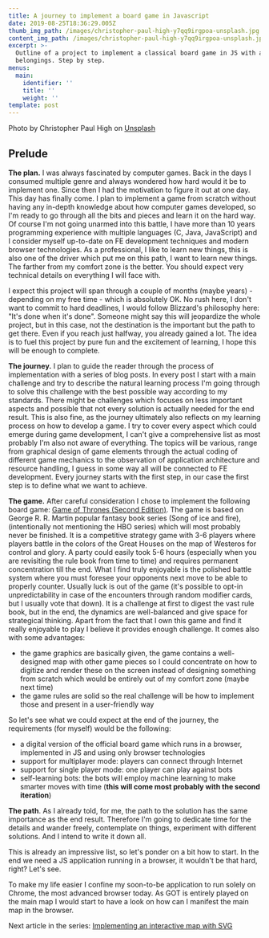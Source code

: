 ```yaml
---
title: A journey to implement a board game in Javascript
date: 2019-08-25T18:36:29.005Z
thumb_img_path: /images/christopher-paul-high-y7qq9irgpoa-unsplash.jpg
content_img_path: /images/christopher-paul-high-y7qq9irgpoa-unsplash.jpg
excerpt: >-
  Outline of a project to implement a classical board game in JS with all the
  belongings. Step by step.
menus:
  main:
    identifier: ''
    title: ''
    weight: ''
template: post
---
```

Photo by Christopher Paul High on [Unsplash](https://unsplash.com/photos/y7Qq9IrgpOA)

## **Prelude**

**The plan.** I was always fascinated by computer games. Back in the days I consumed multiple genre and always wondered how hard would it be to implement one. Since then I had the motivation to figure it out at one day. This day has finally come. I plan to implement a game from scratch without having any in-depth knowledge about how computer games developed, so I'm ready to go through all the bits and pieces and learn it on the hard way. Of course I'm not going unarmed into this battle, I have more than 10 years programming experience with multiple languages (C, Java, JavaScript) and I consider myself up-to-date on FE development techniques and modern browser technologies. As a professional, I like to learn new things, this is also one of the driver which put me on this path, I want to learn new things. The farther from my comfort zone is the better. You should expect very technical details on everything I will face with.

I expect this project will span through a couple of months (maybe years) - depending on my free time - which is absolutely OK. No rush here, I don't want to commit to hard deadlines, I would follow Blizzard's philosophy here: "It's done when it's done". Someone might say this will jeopardize the whole project, but in this case, not the destination is the important but the path to get there. Even if you reach just halfway, you already gained a lot. The idea is to fuel this project by pure fun and the excitement of learning, I hope this will be enough to complete.

**The journey.** I plan to guide the reader through the process of implementation with a series of blog posts. In every post I start with a main challenge and try to describe the natural learning process I'm going through to solve this challenge with the best possible way according to my standards. There might be challenges which focuses on less important aspects and possible that not every solution is actually needed for the end result. This is also fine, as the journey ultimately also reflects on my learning process on how to develop a game. I try to cover every aspect which could emerge during game development, I can't give a comprehensive list as most probably I'm also not aware of everything. The topics will be various, range from graphical design of game elements through the actual coding of different game mechanics to the observation of application architecture and resource handling, I guess in some way all will be connected to FE development. Every journey starts with the first step, in our case the first step is to define what we want to achieve.

**The game.** After careful consideration I chose to implement the following board game: [Game of Thrones (Second Edition)](https://boardgamegeek.com/boardgame/103343/game-thrones-board-game-second-edition). The game is based on George R. R. Martin popular fantasy book series (Song of ice and fire), (intentionally not mentioning the HBO series) which will most probably never be finished. It is a competitive strategy game with 3-6 players where players battle in the colors of the Great Houses on the map of Westeros for control and glory. A party could easily took 5-6 hours (especially when you are revisiting the rule book from time to time) and requires permanent concentration till the end. What I find truly enjoyable is the polished battle system where you must foresee your opponents next move to be able to properly counter. Usually luck is out of the game (it's possible to opt-in unpredictability in case of the encounters through random modifier cards, but I usually vote that down). It is a challenge at first to digest the vast rule book, but in the end, the dynamics are well-balanced and give space for strategical thinking. Apart from the fact that I own this game and find it really enjoyable to play I believe it provides enough challenge. It comes also with some advantages:

* the game graphics are basically given, the game contains a well-designed map with other game pieces so I could concentrate on how to digitize and render these on the screen instead of designing something from scratch which would be entirely out of my comfort zone (maybe next time)
* the game rules are solid so the real challenge will be how to implement those and present in a user-friendly way

So let's see what we could expect at the end of the journey, the requirements (for myself) would be the following:

* a digital version of the official board game which runs in a browser, implemented in JS and using only browser technologies
* support for multiplayer mode: players can connect through Internet
* support for single player mode: one player can play against bots
* self-learning bots: the bots will employ machine learning to make smarter moves with time (**this will come most probably with the second iteration**)

**The path**. As I already told, for me, the path to the solution has the same importance as the end result. Therefore I'm going to dedicate time for the details and wander freely, contemplate on things, experiment with different solutions. And I intend to write it down all.

This is already an impressive list, so let's ponder on a bit how to start. In the end we need a JS application running in a browser, it wouldn't be that hard, right? Let's see. 

To make my life easier I confine my soon-to-be application to run solely on Chrome, the most advanced browser today. As GOT is entirely played on the main map I would start to have a look on how can I manifest the main map in the browser.

Next article in the series: [Implementing an interactive map with SVG](https://silverhub.netlify.com/posts/implementing-an-interactive-map-with-svg/)

